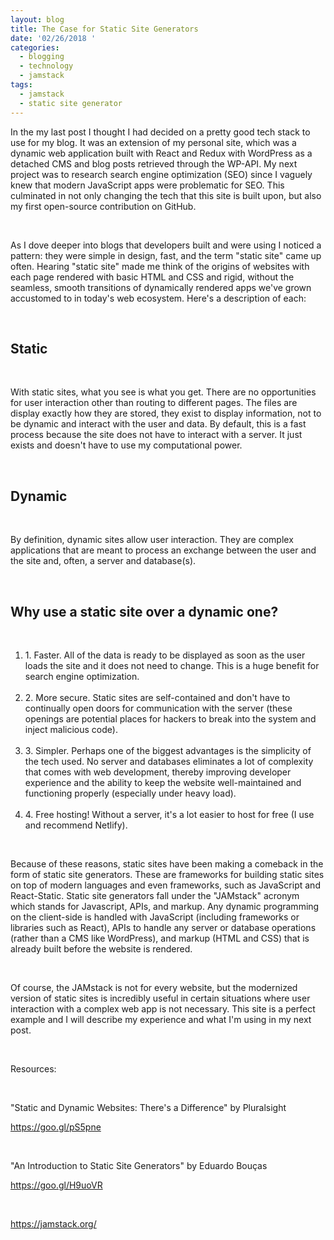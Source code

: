 ```yaml
---
layout: blog
title: The Case for Static Site Generators
date: '02/26/2018 '
categories:
  - blogging
  - technology
  - jamstack
tags:
  - jamstack
  - static site generator
---
```

In the my last post I thought I had decided on a pretty good tech stack to use for my blog. It was an extension of my personal site, which was a dynamic web application built with React and Redux with WordPress as a detached CMS and blog posts retrieved through the WP-API. My next project was to research search engine optimization (SEO) since I vaguely knew that modern JavaScript apps were problematic for SEO. This culminated in not only changing the tech that this site is built upon, but also my first open-source contribution on GitHub.

&nbsp;

As I dove deeper into blogs that developers built and were using I noticed a pattern: they were simple in design, fast, and the term "static site" came up often. Hearing "static site" made me think of the origins of websites with each page rendered with basic HTML and CSS and rigid, without the seamless, smooth transitions of dynamically rendered apps we've grown accustomed to in today's web ecosystem. Here's a description of each:

&nbsp;

<h2 style="font-weight: bold">Static</h2>

&nbsp;

With static sites, what you see is what you get. There are no opportunities for user interaction other than routing to different pages. The files are display exactly how they are stored, they exist to display information, not to be dynamic and interact with the user and data. By default, this is a fast process because the site does not have to interact with a server. It just exists and doesn't have to use my computational power.

&nbsp;

<h2 style="font-weight: bold">Dynamic</h2>

&nbsp;

By definition, dynamic sites allow user interaction. They are complex applications that are meant to process an exchange between the user and the site and, often, a server and database(s). 

&nbsp;

<h2 style="font-weight: bold">Why use a static site over a dynamic one?</h2>

&nbsp;
<ol>
<li>1. Faster. All of the data is ready to be displayed as soon as the user loads the site and it does not need to change. This is a huge benefit for search engine optimization.</li>
&nbsp;
<li>2. More secure. Static sites are self-contained and don't have to continually open doors for communication with the server (these openings are potential places for hackers to break into the system and inject malicious code).</li>
&nbsp;
<li>3. Simpler. Perhaps one of the biggest advantages is the simplicity of the tech used. No server and databases eliminates a lot of complexity that comes with web 
development, thereby improving developer experience and the ability to keep the website well-maintained and functioning properly (especially under heavy load).</li>
&nbsp;
<li>4. Free hosting! Without a server, it's a lot easier to host for free (I use and recommend Netlify).</li>
</ol>
 &nbsp;

Because of these reasons, static sites have been making a comeback in the form of static site generators. These are frameworks for building static sites on top of modern languages and even frameworks, such as JavaScript and React-Static. Static site generators fall under the  "JAMstack" acronym which stands for Javascript, APIs, and markup. Any dynamic programming on the client-side is handled with JavaScript (including frameworks or libraries such as React), APIs to handle any server or database operations (rather than a CMS like WordPress), and markup (HTML and CSS) that is already built before the website is rendered.

&nbsp;

Of course, the JAMstack is not for every website, but the modernized version of static sites is incredibly useful in certain situations where user interaction with a complex web app is not necessary. This site is a perfect example and I will describe my experience and what I'm using in my next post.

&nbsp;

Resources:

&nbsp;

"Static and Dynamic Websites: There's a Difference" by Pluralsight

<https://goo.gl/pS5pne>

&nbsp;

"An Introduction to Static Site Generators" by Eduardo Bouças

<https://goo.gl/H9uoVR>

&nbsp;

<https://jamstack.org/>
